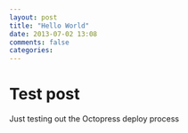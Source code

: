 ```yaml
---
layout: post
title: "Hello World"
date: 2013-07-02 13:08
comments: false
categories: 
---
```


# Test post

Just testing out the Octopress deploy process